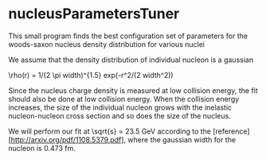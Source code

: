 nucleusParametersTuner
======================

This small program finds the best configuration set of parameters for the
woods-saxon nucleus density distribution for various nuclei 

We assume that the density distribution of individual nucleon is a gaussian

\rho(r) = 1/(2 \pi width)^{1.5} exp(-r^2/(2 width^2))

Since the nucleus charge density is measured at low collision energy, the
fit should also be done at low collision energy. When the collision energy
increases, the size of the individual nucleon grows with the inelastic 
nucleon-nucleon cross section and so does the size of the nucleus. 

We will perform our fit at \sqrt{s} = 23.5 GeV according to the 
[reference][http://arxiv.org/pdf/1108.5379.pdf],
where the gaussian width for the nucleon is 0.473 fm.
